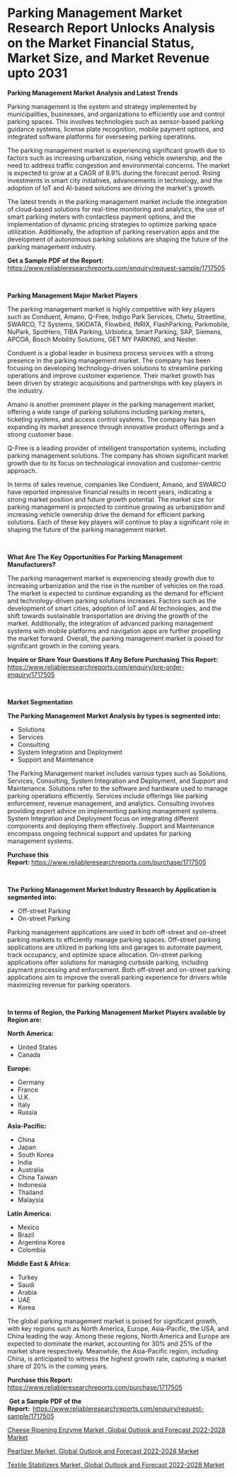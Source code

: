 <p><h1>Parking Management Market Research Report Unlocks Analysis on the Market Financial Status, Market Size, and Market Revenue upto 2031</h1></p><p><strong>Parking Management Market Analysis and Latest Trends</strong></p>
<p><p>Parking management is the system and strategy implemented by municipalities, businesses, and organizations to efficiently use and control parking spaces. This involves technologies such as sensor-based parking guidance systems, license plate recognition, mobile payment options, and integrated software platforms for overseeing parking operations.</p><p>The parking management market is experiencing significant growth due to factors such as increasing urbanization, rising vehicle ownership, and the need to address traffic congestion and environmental concerns. The market is expected to grow at a CAGR of 8.9% during the forecast period. Rising investments in smart city initiatives, advancements in technology, and the adoption of IoT and AI-based solutions are driving the market's growth.</p><p>The latest trends in the parking management market include the integration of cloud-based solutions for real-time monitoring and analytics, the use of smart parking meters with contactless payment options, and the implementation of dynamic pricing strategies to optimize parking space utilization. Additionally, the adoption of parking reservation apps and the development of autonomous parking solutions are shaping the future of the parking management industry.</p></p>
<p><strong>Get a Sample PDF of the Report:&nbsp;</strong> <a href="https://www.reliableresearchreports.com/enquiry/request-sample/1717505">https://www.reliableresearchreports.com/enquiry/request-sample/1717505</a></p>
<p>&nbsp;</p>
<p><strong>Parking Management Major Market Players</strong></p>
<p><p>The parking management market is highly competitive with key players such as Conduent, Amano, Q-Free, Indigo Park Services, Chetu, Streetline, SWARCO, T2 Systems, SKIDATA, Flowbird, INRIX, FlashParking, Parkmobile, NuPark, SpotHero, TIBA Parking, Urbiotica, Smart Parking, SAP, Siemens, APCOA, Bosch Mobility Solutions, GET MY PARKING, and Nester.</p><p>Conduent is a global leader in business process services with a strong presence in the parking management market. The company has been focusing on developing technology-driven solutions to streamline parking operations and improve customer experience. Their market growth has been driven by strategic acquisitions and partnerships with key players in the industry.</p><p>Amano is another prominent player in the parking management market, offering a wide range of parking solutions including parking meters, ticketing systems, and access control systems. The company has been expanding its market presence through innovative product offerings and a strong customer base.</p><p>Q-Free is a leading provider of intelligent transportation systems, including parking management solutions. The company has shown significant market growth due to its focus on technological innovation and customer-centric approach.</p><p>In terms of sales revenue, companies like Conduent, Amano, and SWARCO have reported impressive financial results in recent years, indicating a strong market position and future growth potential. The market size for parking management is projected to continue growing as urbanization and increasing vehicle ownership drive the demand for efficient parking solutions. Each of these key players will continue to play a significant role in shaping the future of the parking management market.</p></p>
<p>&nbsp;</p>
<p><strong>What Are The Key Opportunities For Parking Management Manufacturers?</strong></p>
<p><p>The parking management market is experiencing steady growth due to increasing urbanization and the rise in the number of vehicles on the road. The market is expected to continue expanding as the demand for efficient and technology-driven parking solutions increases. Factors such as the development of smart cities, adoption of IoT and AI technologies, and the shift towards sustainable transportation are driving the growth of the market. Additionally, the integration of advanced parking management systems with mobile platforms and navigation apps are further propelling the market forward. Overall, the parking management market is poised for significant growth in the coming years.</p></p>
<p><strong>Inquire or Share Your Questions If Any Before Purchasing This Report:</strong> <a href="https://www.reliableresearchreports.com/enquiry/pre-order-enquiry/1717505">https://www.reliableresearchreports.com/enquiry/pre-order-enquiry/1717505</a></p>
<p>&nbsp;</p>
<p><strong>Market Segmentation</strong></p>
<p><strong>The Parking Management Market Analysis by types is segmented into:</strong></p>
<p><ul><li>Solutions</li><li>Services</li><li>Consulting</li><li>System Integration and Deployment</li><li>Support and Maintenance</li></ul></p>
<p><p>The Parking Management market includes various types such as Solutions, Services, Consulting, System Integration and Deployment, and Support and Maintenance. Solutions refer to the software and hardware used to manage parking operations efficiently. Services include offerings like parking enforcement, revenue management, and analytics. Consulting involves providing expert advice on implementing parking management systems. System Integration and Deployment focus on integrating different components and deploying them effectively. Support and Maintenance encompass ongoing technical support and updates for parking management systems.</p></p>
<p><strong>Purchase this Report:&nbsp;</strong><a href="https://www.reliableresearchreports.com/purchase/1717505">https://www.reliableresearchreports.com/purchase/1717505</a></p>
<p>&nbsp;</p>
<p><strong>The Parking Management Market Industry Research by Application is segmented into:</strong></p>
<p><ul><li>Off-street Parking</li><li>On-street Parking</li></ul></p>
<p><p>Parking management applications are used in both off-street and on-street parking markets to efficiently manage parking spaces. Off-street parking applications are utilized in parking lots and garages to automate payment, track occupancy, and optimize space allocation. On-street parking applications offer solutions for managing curbside parking, including payment processing and enforcement. Both off-street and on-street parking applications aim to improve the overall parking experience for drivers while maximizing revenue for parking operators.</p></p>
<p>&nbsp;</p>
<p><strong>In terms of Region, the Parking Management Market Players available by Region are:</strong></p>
<p>
    <p> <strong> North America: </strong>
        <ul>
            <li>United States</li>
            <li>Canada</li>
        </ul>
        </p> 
    <p> <strong> Europe: </strong>
        <ul>
            <li>Germany</li>
            <li>France</li>
            <li>U.K.</li>
            <li>Italy</li>
            <li>Russia</li>
        </ul>
        </p> 
    <p> <strong> Asia-Pacific: </strong>
        <ul>
            <li>China</li>
            <li>Japan</li>
            <li>South Korea</li>
            <li>India</li>
            <li>Australia</li>
            <li>China Taiwan</li>
            <li>Indonesia</li>
            <li>Thailand</li>
            <li>Malaysia</li>
        </ul>
        </p> 
    <p> <strong> Latin America: </strong>
        <ul>
            <li>Mexico</li>
            <li>Brazil</li>
            <li>Argentina Korea</li>
            <li>Colombia</li>
        </ul>
        </p> 
    <p> <strong> Middle East & Africa: </strong>
        <ul>
            <li>Turkey</li>
            <li>Saudi</li>
            <li>Arabia</li>
            <li>UAE</li>
            <li>Korea</li>
        </ul>
    </p>
    </p>
<p><p>The global parking management market is poised for significant growth, with key regions such as North America, Europe, Asia-Pacific, the USA, and China leading the way. Among these regions, North America and Europe are expected to dominate the market, accounting for 30% and 25% of the market share respectively. Meanwhile, the Asia-Pacific region, including China, is anticipated to witness the highest growth rate, capturing a market share of 20% in the coming years.</p></p>
<p><strong>Purchase this Report: </strong><a href="https://www.reliableresearchreports.com/purchase/1717505">https://www.reliableresearchreports.com/purchase/1717505</a></p>
<p>&nbsp;<strong>Get a Sample PDF of the Report:&nbsp;&nbsp;</strong><a href="https://www.reliableresearchreports.com/enquiry/request-sample/1717505">https://www.reliableresearchreports.com/enquiry/request-sample/1717505</a></p>
<p><strong></strong></p>
<p><p><a href="https://view.publitas.com/reportprime-1/cheese-ripening-enzyme-market-global-outlook-and-forecast-2022-2028-market-share-market-new-trends-analysis-report-by-type-by-application-by-end-use-by-region-and-segment-forecasts-2023-2030/">Cheese Ripening Enzyme Market, Global Outlook and Forecast 2022-2028 Market</a></p><p><a href="https://view.publitas.com/reportprime-1/pearlizer-market-global-outlook-and-forecast-2022-2028-market-research-report-unlocks-analysis-on-the-market-financial-status-market-size-and-market-revenue-upto-2030/">Pearlizer Market, Global Outlook and Forecast 2022-2028 Market</a></p><p><a href="https://view.publitas.com/reportprime-1/textile-stabilizers-market-global-outlook-and-forecast-2022-2028-market-share-market-new-trends-analysis-report-by-type-by-application-by-end-use-by-region-and-segment-forecasts-2023-2030/">Textile Stabilizers Market, Global Outlook and Forecast 2022-2028 Market</a></p></p>